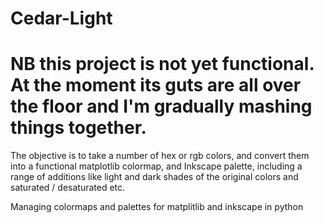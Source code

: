 # Cedar-Light
# NB this project is not yet functional. At the moment its guts are all over the floor and I'm gradually mashing things together.

The objective is to take a number of hex or rgb colors, and convert them into a functional matplotlib colormap, and Inkscape palette, including a range of additions like light and dark shades of the original colors and saturated / desaturated etc.

Managing colormaps and palettes for matplitlib and inkscape in python
